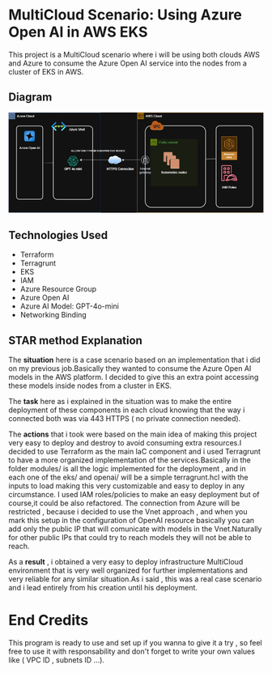 
# MultiCloud Scenario: Using Azure Open AI in AWS EKS

This project is a MultiCloud scenario where i will be using both clouds AWS and Azure to consume the Azure Open AI service into the nodes from a cluster of EKS in AWS.

## Diagram
![alt text](https://github.com/JaimeMLGT/MultiCloud-AzureOpenAI-EKS/blob/main/AzureOpenAI%20integration.jpg)
## Technologies Used 
* Terraform 
* Terragrunt 
* EKS
* IAM 
* Azure Resource Group 
* Azure Open AI 
* Azure AI Model: GPT-4o-mini
* Networking Binding 


## STAR method Explanation

The **situation** here is a case scenario based on an implementation that i did on my previous job.Basically they wanted to consume the Azure Open AI models in the AWS platform. I decided to give this an extra point accessing these models inside nodes from a cluster in EKS.

The **task** here as i explained in the situation was to make the entire deployment of these components in each cloud knowing that the way i connected both was via 443 HTTPS ( no private connection needed). 

The **actions** that i took were based on the main idea of making this project very easy to deploy and destroy to avoid consuming extra resources.I decided to use Terraform as the main IaC component and i used Terragrunt to have a more organized implementation of the services.Basically in the folder modules/ is all the logic implemented for the deployment , and in each one of the eks/ and openai/ will be a simple terragrunt.hcl with the inputs to load making this very customizable and easy to deploy in any circumstance. I used IAM roles/policies to make an easy deployment but of course,it could be also refactored. The connection from Azure will be restricted , because i decided to use the Vnet approach , and when you mark this setup in the configuration of OpenAI resource basically you can add only the public IP that will comunicate with models in the Vnet.Naturally for other public IPs that could try to reach models they will not be able to reach.

As a **result** , i obtained a very easy to deploy infrastructure MultiCloud environment that is very well organized for further implementations and very reliable for any similar situation.As i said , this was a real case scenario and i lead entirely from his creation until his deployment. 

# End Credits
This program is ready to use and set up if you wanna to give it a try , so feel free to use it with responsability and don't forget to write your own values like ( VPC ID , subnets ID ...).
